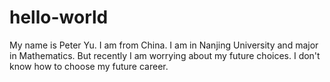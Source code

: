 # hello-world


My name is Peter Yu. I am from China. I am in Nanjing University and major in Mathematics.
But recently I am worrying about my future choices. I don't know how to choose my future career.
